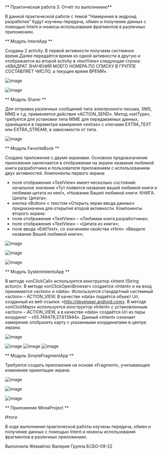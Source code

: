 **  Практическая работа 3. Отчёт по выполнению**

В данной практической работе с темой "Намерения в андроид разработке" будут изучены передача, обмен и получение данных с помощью Intent и нюансы использования фрагментов в различных приложениях.

**  Модуль IntentApp **

Созданы 2 activity. В первой активности получаем системное время.Далее передаётся время из одной активности в другую и отображается
во второй activity в «textView» следующая строка: «КВАДРАТ ЗНАЧЕНИЯ МОЕГО НОМЕРА ПО СПИСКУ В ГРУППЕ СОСТАВЛЯЕТ ЧИСЛО, а текущее время ВРЕМЯ».

![image](https://github.com/user-attachments/assets/3e0b232b-db99-48ff-b50a-a11cd61a4670)

![image](https://github.com/user-attachments/assets/2ae06294-55ae-4b38-bafd-7a119ef50eae)


**  Модуль Sharer **

Для отправки различных сообщений типа электронного письма, SMS, MMS
и т.д. применяется действие «ACTION_SEND». Метод «setType», требуется для
установки типа MIME для передаваемых данных, хранящихся в параметре
намерения «extras» с ключами EXTRA_TEXT или EXTRA_STREAM, в зависимости
от типа.

![image](https://github.com/user-attachments/assets/bd63182c-6715-4fa5-8ca6-1f82110b665f)


**  Модуль FavoriteBook **

Создано приложение с двумя экранами. Основное предназначение приложения
заключается в отображении на экране названия любимой книги разработчика
и пользователя приложением с использованием двух активностей.
Компоненты первого экрана:
- поле отображения «TextView» имеет несколько состояний: начальное
значение «Тут появится название вашей любимой книги и любимая цитата из нее!»,
«Название Вашей любимой книги: КНИГА. Цитата: Цитата»;
- кнопка «Button» с текстом «Открыть экран ввода данных» предназначена
для открытия второй активности.
Компоненты второго экрана:
- поле отображения «TextView» – «Любимая книга разработчика»;
- поле отображения «TextView» – «Цитата из книги»;
- поле ввода «EditText», со значением свойства «Hint»: «Введите название
Вашей любимой книги»;

![image](https://github.com/user-attachments/assets/e366e748-bc13-4430-b0a9-3b3fc46e5cab)

![image](https://github.com/user-attachments/assets/650f8302-1136-4fc9-bdb2-ed59d14848af)

![image](https://github.com/user-attachments/assets/c4173407-4adc-48ea-bd24-903d30be1d96)


**  Модуль SystemIntentsApp **

В методе «onClickCall» используется конструктор «Intent (String action)».
В методе «onClickOpenBrowser» создается «Intent» и на вход принимается
«action» и «data». Используется стандартный системный «action» – ACTION_VIEW.
В качестве «data» подаётся объект Uri, созданный из веб-ссылки:
«http://developer.android.com».
В методе «onClickMaps» используется конструктор «Intent» с установленным
«action» – ACTION_VIEW, а в качестве «data» создаётся Uri из пары координат –
«55.749479,37.613944». Данный «Intent» означает намерение отобразить карту
с указанными координатами в центре экрана.

![image](https://github.com/user-attachments/assets/1cc43243-5cb7-4ae6-b0ed-be9031f45628)

![image](https://github.com/user-attachments/assets/6af52fd8-ebc0-4546-9f43-02ed37dc2737) ![image](https://github.com/user-attachments/assets/4c65d584-c6ea-45da-a50e-c79b9e22f084) ![image](https://github.com/user-attachments/assets/e0244759-58bd-425f-966f-540b6d47c7a5)


**  Модуль SimpleFragmentApp **

Требуется создать приложение на основе «Fragment», учитывающее
изменение ориентации экрана.

![image](https://github.com/user-attachments/assets/fbff7381-bc87-464e-b2fd-b471167121da)

![image](https://github.com/user-attachments/assets/90a1887d-e0dd-442d-8bf4-ceb112129959)

![image](https://github.com/user-attachments/assets/bbda577f-519a-4242-beca-28b3efdb76d7)


**  Приложение MireaProject **






Итоги

В ходе выполнения практической работы изучены передача, обмен и получение данных с помощью Intent и нюансы использования фрагментов в различных приложениях.

Выполнила Жемайтис Валерия
Группа БСБО-09-22
